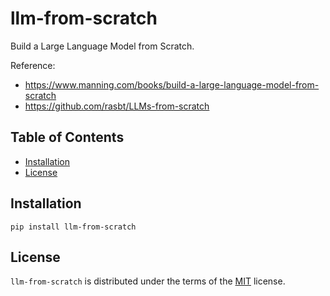 # llm-from-scratch

Build a Large Language Model from Scratch.

Reference:

- https://www.manning.com/books/build-a-large-language-model-from-scratch
- https://github.com/rasbt/LLMs-from-scratch

## Table of Contents

- [Installation](#installation)
- [License](#license)

## Installation

```console
pip install llm-from-scratch
```

## License

`llm-from-scratch` is distributed under the terms of the [MIT](https://spdx.org/licenses/MIT.html) license.

